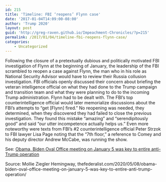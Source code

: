 ```yaml
---
id: 215
title: 'Timeline: FBI ‘reopens’ Flynn case'
date: '2017-01-04T14:09:00-08:00'
author: 'Trump 2020'
layout: post
guid: 'http://greg-raven.github.io/Impeachment-Chronicles/?p=215'
permalink: /2017/01/04/timeline-fbi-reopens-flynn-case/
categories:
    - Uncategorized
---
```


Following the closure of a pretextually dubious and politically motivated FBI investigation of Flynn at the beginning of January, the leadership of the FBI scrambled to reopen a case against Flynn, the man who in his role as National Security Advisor would have to review their Russia collusion investigation. FBI officials openly discussed their concern about briefing the veteran intelligence official on what they had done to the Trump campaign and transition team and what they were planning to do to the incoming Trump administration. Flynn had to be dealt with. The FBI’s top counterintelligence official would later memorialize discussions about the FBI’s attempts to “get \[Flynn\] fired.” No reopening was needed, they determined, when they discovered they had failed to close the previous investigation. They found this mistake “amazing” and “serendipitously good” and said “our utter incompetence actually helps us.” Even more noteworthy were texts from FBI’s #2 counterintelligence official Peter Strzok to FBI lawyer Lisa Page noting that the “7th floor,” a reference to Comey and his deputy director Andrew McCabe, was running the show.

See: [Obama, Biden Oval Office meeting on January 5 was key to entire anti-Trump operation](http://greg-raven.github.io/Impeachment-Chronicles/2020/05/09/obama-biden-oval-office-meeting-on-january-5-was-key-to-entire-anti-trump-operation/)

Source: Mollie Ziegler Hemingway, thefederalist.com/2020/05/08/obama-biden-oval-office-meeting-on-january-5-was-key-to-entire-anti-trump-operation/